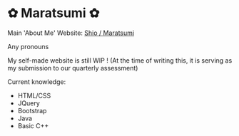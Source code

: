 # ✿ Maratsumi ✿
Main 'About Me' Website: [Shio / Maratsumi](https://shio-info.carrd.co/)

Any pronouns

My self-made website is still WIP ! (At the time of writing this, it is serving as my submission to our quarterly assessment)

Current knowledge:
* HTML/CSS
* JQuery
* Bootstrap
* Java
* Basic C++
